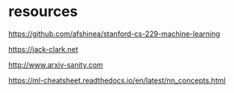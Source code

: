 # resources

https://github.com/afshinea/stanford-cs-229-machine-learning

https://jack-clark.net

http://www.arxiv-sanity.com

https://ml-cheatsheet.readthedocs.io/en/latest/nn_concepts.html



